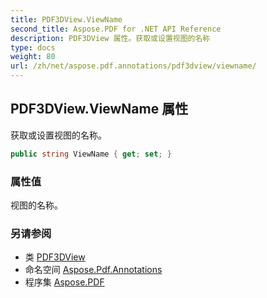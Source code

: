 ```yaml
---
title: PDF3DView.ViewName
second_title: Aspose.PDF for .NET API Reference
description: PDF3DView 属性。获取或设置视图的名称
type: docs
weight: 80
url: /zh/net/aspose.pdf.annotations/pdf3dview/viewname/
---
```

## PDF3DView.ViewName 属性

获取或设置视图的名称。

```csharp
public string ViewName { get; set; }
```

### 属性值

视图的名称。

### 另请参阅

* 类 [PDF3DView](../)
* 命名空间 [Aspose.Pdf.Annotations](../../../aspose.pdf.annotations/)
* 程序集 [Aspose.PDF](../../../)